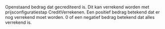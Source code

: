 Openstaand bedrag dat gecrediteerd is. Dit kan verrekend worden met prijsconfiguratiestap CreditVerrekenen. Een positief bedrag betekend dat er nog verrekend moet worden. 0 of een negatief bedrag betekend dat alles verrekend is.